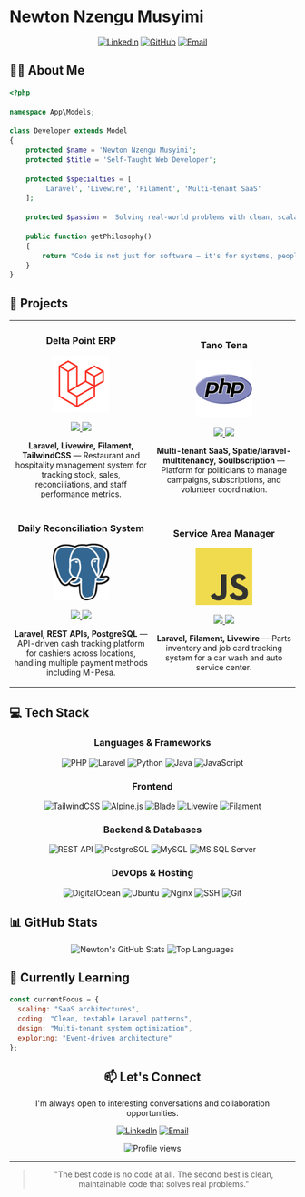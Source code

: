 # Newton Nzengu Musyimi

<div align="center">
  
[![LinkedIn](https://img.shields.io/badge/LinkedIn-0077B5?style=for-the-badge&logo=linkedin&logoColor=white)](https://linkedin.com/)
[![GitHub](https://img.shields.io/badge/GitHub-100000?style=for-the-badge&logo=github&logoColor=white)](https://github.com/Newton-Musyimi)
[![Email](https://img.shields.io/badge/Gmail-D14836?style=for-the-badge&logo=gmail&logoColor=white)](mailto:newtonmusyimi@gmail.com)

</div>

## 👨‍💻 About Me
```php
<?php

namespace App\Models;

class Developer extends Model
{
    protected $name = 'Newton Nzengu Musyimi';
    protected $title = 'Self-Taught Web Developer';
    
    protected $specialties = [
        'Laravel', 'Livewire', 'Filament', 'Multi-tenant SaaS'
    ];
    
    protected $passion = 'Solving real-world problems with clean, scalable architecture';
    
    public function getPhilosophy()
    {
        return "Code is not just for software — it's for systems, people, and process too.";
    }
}
```

## 🚀 Projects

<table>
  <tr>
    <td width="50%">
      <h3 align="center">Delta Point ERP</h3>
      <div align="center">
        <a href="#" target="_blank"><img src="https://raw.githubusercontent.com/github/explore/80688e429a7d4ef2fca1e82350fe8e3517d3494d/topics/laravel/laravel.png" width="100" alt="Project"/></a>
        <p>
          <a href="#" target="_blank">
            <img src="https://img.shields.io/badge/CODE-ff9?style=for-the-badge&logo=github&logoColor=black"/>
          </a>
          <a href="#" target="_blank">
            <img src="https://img.shields.io/badge/DEMO-9cf?style=for-the-badge&logo=firebase&logoColor=black"/>
          </a>
        </p>
        <p><strong>Laravel, Livewire, Filament, TailwindCSS</strong> — Restaurant and hospitality management system for tracking stock, sales, reconciliations, and staff performance metrics.</p>
      </div>
    </td>
    <td width="50%">
      <h3 align="center">Tano Tena</h3>
      <div align="center">
        <a href="#" target="_blank"><img src="https://raw.githubusercontent.com/github/explore/885c1ef3e147779c6322b02add8b3445f52e7174/topics/php/php.png" width="100" alt="Project"/></a>
        <p>
          <a href="#" target="_blank">
            <img src="https://img.shields.io/badge/CODE-ff9?style=for-the-badge&logo=github&logoColor=black"/>
          </a>
          <a href="#" target="_blank">
            <img src="https://img.shields.io/badge/DEMO-9cf?style=for-the-badge&logo=firebase&logoColor=black"/>
          </a>
        </p>
        <p><strong>Multi-tenant SaaS, Spatie/laravel-multitenancy, Soulbscription</strong> — Platform for politicians to manage campaigns, subscriptions, and volunteer coordination.</p>
      </div>
    </td>
  </tr>
  
  <tr>
    <td width="50%">
      <h3 align="center">Daily Reconciliation System</h3>
      <div align="center">
        <a href="#" target="_blank"><img src="https://raw.githubusercontent.com/github/explore/59009b1589a883459c0ae19044e3e7e3ec0c4e0a/topics/postgresql/postgresql.png" width="100" alt="Project"/></a>
        <p>
          <a href="#" target="_blank">
            <img src="https://img.shields.io/badge/CODE-ff9?style=for-the-badge&logo=github&logoColor=black"/>
          </a>
          <a href="#" target="_blank">
            <img src="https://img.shields.io/badge/DEMO-9cf?style=for-the-badge&logo=firebase&logoColor=black"/>
          </a>
        </p>
        <p><strong>Laravel, REST APIs, PostgreSQL</strong> — API-driven cash tracking platform for cashiers across locations, handling multiple payment methods including M-Pesa.</p>
      </div>
    </td>
    <td width="50%">
      <h3 align="center">Service Area Manager</h3>
      <div align="center">
        <a href="#" target="_blank"><img src="https://raw.githubusercontent.com/github/explore/80688e429a7d4ef2fca1e82350fe8e3517d3494d/topics/javascript/javascript.png" width="100" alt="Project"/></a>
        <p>
          <a href="#" target="_blank">
            <img src="https://img.shields.io/badge/CODE-ff9?style=for-the-badge&logo=github&logoColor=black"/>
          </a>
          <a href="#" target="_blank">
            <img src="https://img.shields.io/badge/DEMO-9cf?style=for-the-badge&logo=firebase&logoColor=black"/>
          </a>
        </p>
        <p><strong>Laravel, Filament, Livewire</strong> — Parts inventory and job card tracking system for a car wash and auto service center.</p>
      </div>
    </td>
  </tr>
</table>

## 💻 Tech Stack

<div align="center">

### Languages & Frameworks
![PHP](https://img.shields.io/badge/PHP-777BB4?style=for-the-badge&logo=php&logoColor=white)
![Laravel](https://img.shields.io/badge/Laravel-FF2D20?style=for-the-badge&logo=laravel&logoColor=white)
![Python](https://img.shields.io/badge/Python-3776AB?style=for-the-badge&logo=python&logoColor=white)
![Java](https://img.shields.io/badge/Java-ED8B00?style=for-the-badge&logo=java&logoColor=white)
![JavaScript](https://img.shields.io/badge/JavaScript-F7DF1E?style=for-the-badge&logo=javascript&logoColor=black)

### Frontend
![TailwindCSS](https://img.shields.io/badge/Tailwind_CSS-38B2AC?style=for-the-badge&logo=tailwind-css&logoColor=white)
![Alpine.js](https://img.shields.io/badge/Alpine.js-8BC0D0?style=for-the-badge&logo=alpine.js&logoColor=black)
![Blade](https://img.shields.io/badge/Blade-FF2D20?style=for-the-badge&logo=laravel&logoColor=white)
![Livewire](https://img.shields.io/badge/Livewire-FB70A9?style=for-the-badge&logo=livewire&logoColor=white)
![Filament](https://img.shields.io/badge/Filament-FF2D20?style=for-the-badge&logo=laravel&logoColor=white)

### Backend & Databases
![REST API](https://img.shields.io/badge/REST_API-009688?style=for-the-badge&logo=fastapi&logoColor=white)
![PostgreSQL](https://img.shields.io/badge/PostgreSQL-316192?style=for-the-badge&logo=postgresql&logoColor=white)
![MySQL](https://img.shields.io/badge/MySQL-00000F?style=for-the-badge&logo=mysql&logoColor=white)
![MS SQL Server](https://img.shields.io/badge/Microsoft_SQL_Server-CC2927?style=for-the-badge&logo=microsoft-sql-server&logoColor=white)

### DevOps & Hosting
![DigitalOcean](https://img.shields.io/badge/DigitalOcean-0080FF?style=for-the-badge&logo=digitalocean&logoColor=white)
![Ubuntu](https://img.shields.io/badge/Ubuntu-E95420?style=for-the-badge&logo=ubuntu&logoColor=white)
![Nginx](https://img.shields.io/badge/Nginx-009639?style=for-the-badge&logo=nginx&logoColor=white)
![SSH](https://img.shields.io/badge/SSH-4D4D4D?style=for-the-badge&logo=windows-terminal&logoColor=white)
![Git](https://img.shields.io/badge/Git-F05032?style=for-the-badge&logo=git&logoColor=white)

</div>

## 📊 GitHub Stats

<div align="center">
  <img src="https://github-readme-stats.vercel.app/api?username=Newton-Musyimi&show_icons=true&theme=radical" alt="Newton's GitHub Stats" />
  <img src="https://github-readme-stats.vercel.app/api/top-langs/?username=Newton-Musyimi&layout=compact&theme=radical" alt="Top Languages" />
</div>

## 🧠 Currently Learning

```javascript
const currentFocus = {
  scaling: "SaaS architectures",
  coding: "Clean, testable Laravel patterns",
  design: "Multi-tenant system optimization",
  exploring: "Event-driven architecture"
};
```

<div align="center">
  
## 📫 Let's Connect

<p>I'm always open to interesting conversations and collaboration opportunities.</p>

[![LinkedIn](https://img.shields.io/badge/Let's_connect_on_LinkedIn-0077B5?style=for-the-badge&logo=linkedin&logoColor=white)](https://linkedin.com/)
[![Email](https://img.shields.io/badge/Send_me_an_email-D14836?style=for-the-badge&logo=gmail&logoColor=white)](mailto:newtonmusyimi@gmail.com)

<p align="center">
  <img src="https://komarev.com/ghpvc/?username=Newton-Musyimi&label=Profile%20views&color=blueviolet&style=flat-square" alt="Profile views" />
</p>

---

> "The best code is no code at all. The second best is clean, maintainable code that solves real problems."

</div>
